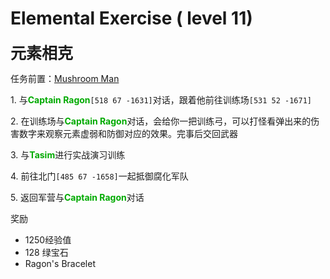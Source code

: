 # Elemental Exercise ( level 11)
<span style="font-size: 25px;">**元素相克**</span>

任务前置：[Mushroom Man](/quests/lvl1-10/level%206%20-%20mushroom%20man.html)

<span class="stage-index">1.</span> 与<font color=00AA00>**Captain Ragon**</font>`[518 67 -1631]`对话，跟着他前往训练场`[531 52 -1671]`

<span class="stage-index">2.</span> 在训练场与<font color=00AA00>**Captain Ragon**</font>对话，会给你一把训练弓，可以打怪看弹出来的伤害数字来观察元素虚弱和防御对应的效果。完事后交回武器

<span class="stage-index">3.</span> 与<font color=00AA00>**Tasim**</font>进行实战演习训练

<span class="stage-index">4.</span> 前往北门`[485 67 -1658]`一起抵御腐化军队

<span class="stage-index">5.</span> 返回军营与<font color=00AA00>**Captain Ragon**</font>对话

奖励

+ 1250经验值 
+ 128 绿宝石
+ Ragon's Bracelet